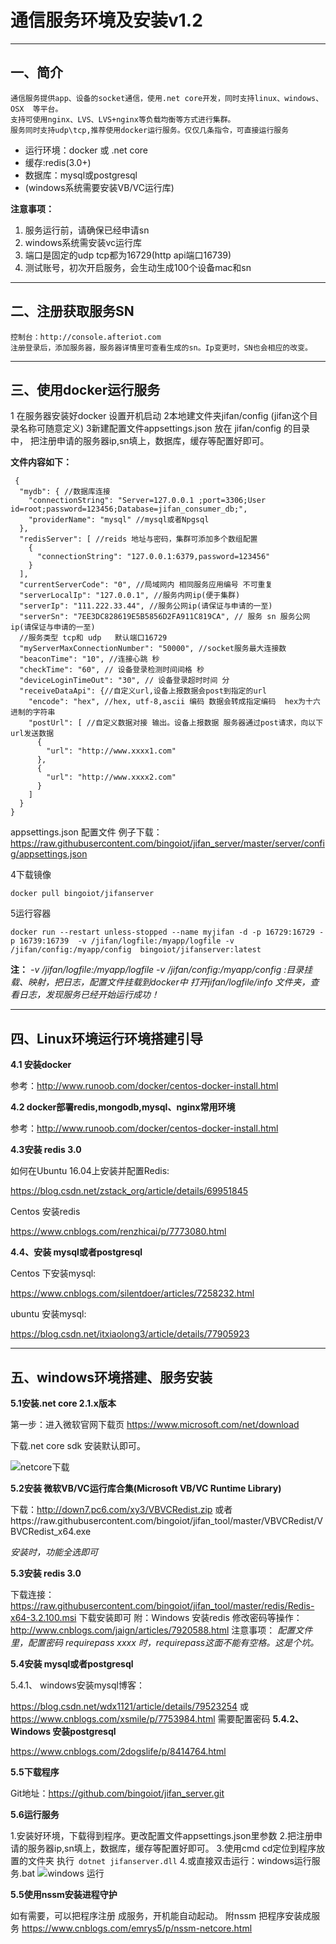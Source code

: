 
# 通信服务环境及安装v1.2

---
一、简介
---
    通信服务提供app、设备的socket通信，使用.net core开发，同时支持linux、windows、OSX  等平台。
    支持可使用nginx、LVS、LVS+nginx等负载均衡等方式进行集群。
    服务同时支持udp\tcp,推荐使用docker运行服务。仅仅几条指令，可直接运行服务

+ 运行环境：docker 或 .net core
+ 缓存:redis(3.0+)
+ 数据库：mysql或postgresql
+ (windows系统需要安装VB/VC运行库)

**注意事项：**
1. 服务运行前，请确保已经申请sn
2. windows系统需安装vc运行库
3. 端口是固定的udp tcp都为16729(http api端口16739)
4. 测试账号，初次开启服务，会生动生成100个设备mac和sn

---
二、注册获取服务SN
---
    控制台：http://console.afteriot.com
    注册登录后，添加服务器，服务器详情里可查看生成的sn。Ip变更时，SN也会相应的改变。


---
三、使用docker运行服务
---
1 在服务器安装好docker 设置开机启动
2本地建文件夹jifan/config    (jifan这个目录名称可随意定义)
3新建配置文件appsettings.json 放在 jifan/config 的目录中，
把注册申请的服务器ip,sn填上，数据库，缓存等配置好即可。

**文件内容如下：**

```
 {
  "mydb": { //数据库连接
    "connectionString": "Server=127.0.0.1 ;port=3306;User id=root;password=123456;Database=jifan_consumer_db;",
    "providerName": "mysql" //mysql或者Npgsql
  },
  "redisServer": [ //reids 地址与密码，集群可添加多个数组配置
    {
      "connectionString": "127.0.0.1:6379,password=123456"
    }
  ],
  "currentServerCode": "0", //局域网内 相同服务应用编号 不可重复
  "serverLocalIp": "127.0.0.1", //服务内网ip(便于集群)
  "serverIp": "111.222.33.44", //服务公网ip(请保证与申请的一至)
  "serverSn": "7EE3DC828619E5B5856D2FA911C819CA", // 服务 sn 服务公网ip(请保证与申请的一至)
  //服务类型 tcp和 udp   默认端口16729
  "myServerMaxConnectionNumber": "50000", //socket服务最大连接数
  "beaconTime": "10", //连接心跳 秒
  "checkTime": "60", // 设备登录检测时间间格 秒
  "deviceLoginTimeOut": "30", // 设备登录超时时间 分
  "receiveDataApi": {//自定义url,设备上报数据会post到指定的url
    "encode": "hex", //hex, utf-8,ascii 编码 数据会转成指定编码  hex为十六进制的字符串
    "postUrl": [ //自定义数据对接 输出。设备上报数据 服务器通过post请求，向以下url发送数据
      {
        "url": "http://www.xxxx1.com"
      },
      {
        "url": "http://www.xxxx2.com"
      }
    ]
  }
}
```
appsettings.json 配置文件 例子下载：
https://raw.githubusercontent.com/bingoiot/jifan_server/master/server/config/appsettings.json

4下载镜像

```docker pull bingoiot/jifanserver```

5运行容器

```docker run --restart unless-stopped --name myjifan -d -p 16729:16729 -p 16739:16739  -v /jifan/logfile:/myapp/logfile -v /jifan/config:/myapp/config  bingoiot/jifanserver:latest```

**注：**
*-v /jifan/logfile:/myapp/logfile 
-v /jifan/config:/myapp/config  :目录挂载、映射，把日志，配置文件挂载到docker中
打开jifan/logfile/info 文件夹，查看日志，发现服务已经开始运行成功！*

---
四、Linux环境运行环境搭建引导
---
**4.1 安装docker**

参考：http://www.runoob.com/docker/centos-docker-install.html

**4.2 docker部署redis,mongodb,mysql、nginx常用环境**

参考：http://www.runoob.com/docker/centos-docker-install.html

**4.3安装 redis 3.0**

如何在Ubuntu 16.04上安装并配置Redis:

https://blog.csdn.net/zstack_org/article/details/69951845

Centos 安装redis

https://www.cnblogs.com/renzhicai/p/7773080.html

**4.4、安装 mysql或者postgresql**

Centos 下安装mysql:

https://www.cnblogs.com/silentdoer/articles/7258232.html

ubuntu 安装mysql:

https://blog.csdn.net/itxiaolong3/article/details/77905923

---
五、windows环境搭建、服务安装
---

**5.1安装.net core  2.1.x版本**

第一步：进入微软官网下载页 https://www.microsoft.com/net/download

下载.net core sdk 安装默认即可。
 
  ![netcore下载](https://raw.githubusercontent.com/ludycool/openfile/master/jifan_server/.netcored.png) 

**5.2安装  微软VB/VC运行库合集(Microsoft VB/VC Runtime Library)**

下载：http://down7.pc6.com/xy3/VBVCRedist.zip
或者https://raw.githubusercontent.com/bingoiot/jifan_tool/master/VBVCRedist/VBVCRedist_x64.exe

*安装时，功能全选即可*


**5.3安装 redis 3.0**

下载连接：https://raw.githubusercontent.com/bingoiot/jifan_tool/master/redis/Redis-x64-3.2.100.msi
下载安装即可
附：Windows 安装redis  修改密码等操作：http://www.cnblogs.com/jaign/articles/7920588.html
注意事项：
*配置文件里，配置密码   requirepass  xxxx 时，requirepass这面不能有空格。这是个坑。*

**5.4安装 mysql或者postgresql**

5.4.1、 windows安装mysql博客：

https://blog.csdn.net/wdx1121/article/details/79523254
或
https://www.cnblogs.com/xsmile/p/7753984.html
需要配置密码
**5.4.2、 Windows 安装postgresql**

https://www.cnblogs.com/2dogslife/p/8414764.html

**5.5下载程序**

Git地址：https://github.com/bingoiot/jifan_server.git

**5.6运行服务**

1.安装好环境，下载得到程序。更改配置文件appsettings.json里参数
2.把注册申请的服务器ip,sn填上，数据库，缓存等配置好即可。
3.使用cmd cd定位到程序放置的文件夹 执行``` dotnet jifanserver.dll```
4.或直接双击运行：windows运行服务.bat 
 ![windows 运行](https://raw.githubusercontent.com/ludycool/openfile/master/jifan_server/runcmd.png)

**5.5使用nssm安装进程守护**

如有需要，可以把程序注册 成服务，开机能自动起动。
附nssm 把程序安装成服务
https://www.cnblogs.com/emrys5/p/nssm-netcore.html




















